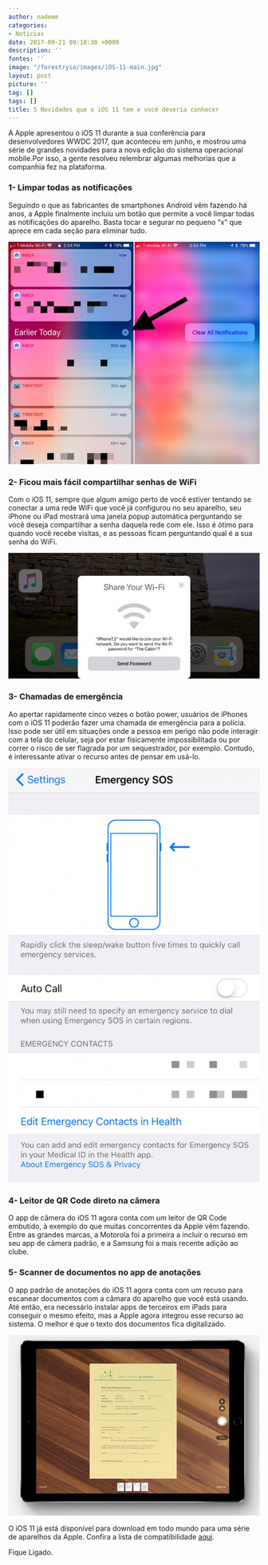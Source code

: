 ```yaml
---
author: nadeem
categories:
- Noticias
date: 2017-09-21 09:18:30 +0000
description: ''
fontes: ''
image: "/forestryio/images/iOS-11-main.jpg"
layout: post
picture: ''
tag: []
tags: []
title: 5 Novidades que o iOS 11 tem e você deveria conhecer
---
```



A Apple apresentou o iOS 11 durante a sua conferência para desenvolvedores WWDC 2017, que aconteceu em junho, e mostrou uma série de grandes novidades para a nova edição do sistema operacional mobile.Por isso, a gente resolveu relembrar algumas melhorias que a companhia fez na plataforma.

### **1- Limpar todas as notificações**

Seguindo o que as fabricantes de smartphones Android vêm fazendo há anos, a Apple finalmente incluiu um botão que permite a você limpar todas as notificações do aparelho. Basta tocar e segurar no pequeno “x” que aprece em cada seção para eliminar tudo.

![](/forestryio/images/captura-de-tela-ios-11-20150229692245.jpg)

### **2- Ficou mais fácil compartilhar senhas de WiFi**

Com o iOS 11, sempre que algum amigo perto de você estiver tentando se conectar a uma rede WiFi que você já configurou no seu aparelho, seu iPhone ou iPad mostrará uma janela popup automática perguntando se você deseja compartilhar a senha daquela rede com ele. Isso é ótimo para quando você recebe visitas, e as pessoas ficam perguntando qual é a sua senha do WiFi.

![](/forestryio/images/captura-de-tela-do-ios-11-20150340004246.jpg)

### **3- Chamadas de emergência**

Ao apertar rapidamente cinco vezes o botão power, usuários de iPhones com o iOS 11 poderão fazer uma chamada de emergência para a polícia. Isso pode ser útil em situações onde a pessoa em perigo não pode interagir com a tela do celular, seja por estar fisicamente impossibilitada ou por correr o risco de ser flagrada por um sequestrador, por exemplo. Contudo, é interessante ativar o recurso antes de pensar em usá-lo.

![](/forestryio/images/20150640785259.jpg)

### **4- Leitor de QR Code direto na câmera**

O app de câmera do iOS 11 agora conta com um leitor de QR Code embutido, à exemplo do que muitas concorrentes da Apple vêm fazendo. Entre as grandes marcas, a Motorola foi a primeira a incluir o recurso em seu app de câmera padrão, e a Samsung foi a mais recente adição ao clube.

### **5- Scanner de documentos no app de anotações**

O app padrão de anotações do iOS 11 agora conta com um recuso para escanear documentos com a câmara do aparelho que você está usando. Até então, era necessário instalar apps de terceiros em iPads para conseguir o mesmo efeito, mas a Apple agora integrou esse recurso ao sistema. O melhor é que o texto dos documentos fica digitalizado.

![](/forestryio/images/ipad-pro-20150812645261.jpg)

O iOS 11 já está disponível para download em todo mundo para uma série de aparelhos da Apple. Confira a lista de compatibilidade [aqui](http://maning.tech/noticias/2017/09/13/ios-11-o-sistema-da-apple-chega-ao-iphone-ipad-e-ipod-touch-na-proxima-semana/).

Fique Ligado.


